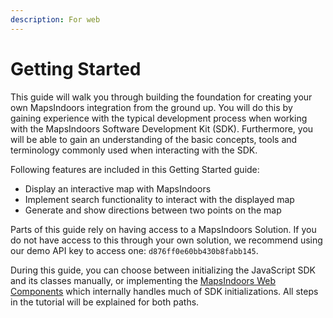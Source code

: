 ```yaml
---
description: For web
---
```


# Getting Started

This guide will walk you through building the foundation for creating your own MapsIndoors integration from the ground up. You will do this by gaining experience with the typical development process when working with the MapsIndoors Software Development Kit (SDK). Furthermore, you will be able to gain an understanding of the basic concepts, tools and terminology commonly used when interacting with the SDK.&#x20;

Following features are included in this Getting Started guide:&#x20;

* Display an interactive map with MapsIndoors
* Implement search functionality to interact with the displayed map
* Generate and show directions between two points on the map

Parts of this guide rely on having access to a MapsIndoors Solution. If you do not have access to this through your own solution, we recommend using our demo API key to access one: `d876ff0e60bb430b8fabb145`.

During this guide, you can choose between initializing the JavaScript SDK and its classes manually, or implementing the [MapsIndoors Web Components](https://www.npmjs.com/package/@mapsindoors/components) which internally handles much of SDK initializations. All steps in the tutorial will be explained for both paths.



